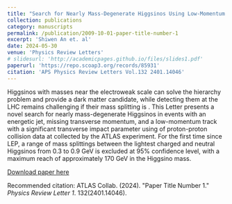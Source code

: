 ```yaml
---
title: "Search for Nearly Mass-Degenerate Higgsinos Using Low-Momentum Mildly Displaced Tracks in pp Collisions at s= 13 TeV with the ATLAS Detector"
collection: publications
category: manuscripts
permalink: /publication/2009-10-01-paper-title-number-1
excerpt: 'Shiwen An et. al'
date: 2024-05-30
venue: 'Physics Review Letters'
# slidesurl: 'http://academicpages.github.io/files/slides1.pdf'
paperurl: 'https://repo.scoap3.org/records/85931'
citation: 'APS Physics Review Letters Vol.132 2401.14046'
---
```

Higgsinos with masses near the electroweak scale can solve the hierarchy problem and provide a dark matter candidate, while detecting them at the LHC remains challenging if their mass splitting is . This Letter presents a novel search for nearly mass-degenerate Higgsinos in events with an energetic jet, missing transverse momentum, and a low-momentum track with a significant transverse impact parameter using  of proton-proton collision data at  collected by the ATLAS experiment. For the first time since LEP, a range of mass splittings between the lightest charged and neutral Higgsinos from 0.3 to 0.9 GeV is excluded at 95% confidence level, with a maximum reach of approximately 170 GeV in the Higgsino mass.

[Download paper here](https://repo.scoap3.org/records/85931)

Recommended citation: ATLAS Collab. (2024). "Paper Title Number 1." <i>Physics Review Letter 1</i>. 132(2401.14046).